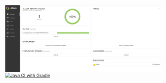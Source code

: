 ![img.png](img.png)
[![Java CI with Gradle](https://github.com/EvgeniaSerg/HW-Reporting/actions/workflows/gradle.yml/badge.svg?branch=main)](https://github.com/EvgeniaSerg/HW-Reporting/actions/workflows/gradle.yml)